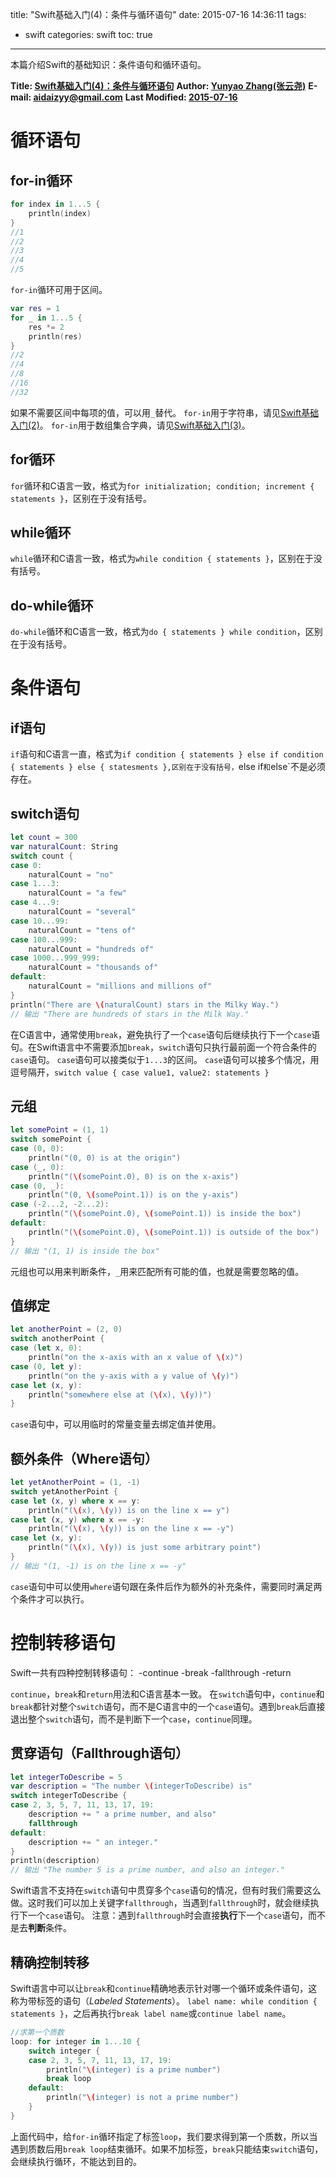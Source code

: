 title: "Swift基础入门(4)：条件与循环语句"
date: 2015-07-16 14:36:11
tags:
- swift
categories: swift 
toc: true
---

本篇介绍Swift的基础知识：条件语句和循环语句。

<!--more-->
**Title: [Swift基础入门(4)：条件与循环语句](https://aidaizyy.github.io/swift_4)**
**Author: [Yunyao Zhang(张云尧)](http://aidaizyy.github.io)**
**E-mail: <aidaizyy@gmail.com>**
**Last Modified: [2015-07-16](http://aidaizyy.github.io)**

# 循环语句

## for-in循环
``` swift
for index in 1...5 {
	println(index)
}
//1
//2
//3
//4
//5
```
`for-in`循环可用于区间。
``` swift
var res = 1
for _ in 1...5 {
	res *= 2
	println(res)
}
//2
//4
//8
//16
//32
```
如果不需要区间中每项的值，可以用`_`替代。
`for-in`用于字符串，请见[Swift基础入门(2)](http://aidaizyy.github.io/swift_2)。
`for-in`用于数组集合字典，请见[Swift基础入门(3)](http://aidaizyy.github.io/swift_3)。

## for循环
`for`循环和C语言一致，格式为`for initialization; condition; increment { statements }`，区别在于没有括号。

## while循环
`while`循环和C语言一致，格式为`while condition { statements }`，区别在于没有括号。

## do-while循环
`do-while`循环和C语言一致，格式为`do { statements } while condition`，区别在于没有括号。

# 条件语句

## if语句
`if`语句和C语言一直，格式为`if condition { statements } else if condition { statements } else { statesments },区别在于没有括号，`else if`和`else`不是必须存在。

## switch语句
``` swift
let count = 300
var naturalCount: String
switch count {
case 0:
    naturalCount = "no"
case 1...3:
    naturalCount = "a few"
case 4...9:
    naturalCount = "several"
case 10...99:
    naturalCount = "tens of"
case 100...999:
    naturalCount = "hundreds of"
case 1000...999_999:
    naturalCount = "thousands of"
default:
    naturalCount = "millions and millions of"
}
println("There are \(naturalCount) stars in the Milky Way.")
// 输出 "There are hundreds of stars in the Milk Way."
```
在C语言中，通常使用`break`，避免执行了一个`case`语句后继续执行下一个`case`语句。在Swift语言中不需要添加`break`，`switch`语句只执行最前面一个符合条件的`case`语句。
`case`语句可以接类似于`1...3`的区间。
`case`语句可以接多个情况，用逗号隔开，`switch value { case value1, value2: statements }`

## 元组
``` swift
let somePoint = (1, 1)
switch somePoint {
case (0, 0):
    println("(0, 0) is at the origin")
case (_, 0):
    println("(\(somePoint.0), 0) is on the x-axis")
case (0, _):
    println("(0, \(somePoint.1)) is on the y-axis")
case (-2...2, -2...2):
    println("(\(somePoint.0), \(somePoint.1)) is inside the box")
default:
    println("(\(somePoint.0), \(somePoint.1)) is outside of the box")
}
// 输出 "(1, 1) is inside the box"
``` 
元组也可以用来判断条件，`_`用来匹配所有可能的值，也就是需要忽略的值。

## 值绑定
``` swift
let anotherPoint = (2, 0)
switch anotherPoint {
case (let x, 0):
    println("on the x-axis with an x value of \(x)")
case (0, let y):
    println("on the y-axis with a y value of \(y)")
case let (x, y):
    println("somewhere else at (\(x), \(y))")
}
```
`case`语句中，可以用临时的常量变量去绑定值并使用。

## 额外条件（Where语句）
``` swift
let yetAnotherPoint = (1, -1)
switch yetAnotherPoint {
case let (x, y) where x == y:
    println("(\(x), \(y)) is on the line x == y")
case let (x, y) where x == -y:
    println("(\(x), \(y)) is on the line x == -y")
case let (x, y):
    println("(\(x), \(y)) is just some arbitrary point")
}
// 输出 "(1, -1) is on the line x == -y"
```
`case`语句中可以使用`where`语句跟在条件后作为额外的补充条件，需要同时满足两个条件才可以执行。

# 控制转移语句
Swift一共有四种控制转移语句：
-continue
-break
-fallthrough
-return

`continue`，`break`和`return`用法和C语言基本一致。
在`switch`语句中，`continue`和`break`都针对整个`switch`语句，而不是C语言中的一个`case`语句。遇到`break`后直接退出整个`switch`语句，而不是判断下一个`case`，`continue`同理。

## 贯穿语句（Fallthrough语句）
``` swift
let integerToDescribe = 5
var description = "The number \(integerToDescribe) is"
switch integerToDescribe {
case 2, 3, 5, 7, 11, 13, 17, 19:
    description += " a prime number, and also"
    fallthrough
default:
    description += " an integer."
}
println(description)
// 输出 "The number 5 is a prime number, and also an integer."
```
Swift语言不支持在`switch`语句中贯穿多个`case`语句的情况，但有时我们需要这么做。这时我们可以加上关键字`fallthrough`，当遇到`fallthrough`时，就会继续执行下一个`case`语句。
注意：遇到`fallthrough`时会直接**执行**下一个`case`语句，而不是去**判断**条件。

## 精确控制转移
Swift语言中可以让`break`和`continue`精确地表示针对哪一个循环或条件语句，这称为带标签的语句（_Labeled Statements_）。
`label name: while condition { statements }`，之后再执行`break label name`或`continue label name`。 
``` swift
//求第一个质数
loop: for integer in 1...10 {
    switch integer {
    case 2, 3, 5, 7, 11, 13, 17, 19:
        println("\(integer) is a prime number")
        break loop
    default:
        println("\(integer) is not a prime number")
    }
}
```
上面代码中，给`for-in`循环指定了标签`loop`，我们要求得到第一个质数，所以当遇到质数后用`break loop`结束循环。如果不加标签，`break`只能结束`switch`语句，会继续执行循环，不能达到目的。
